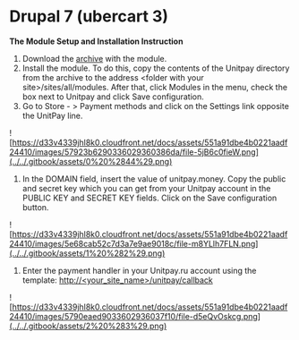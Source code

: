 # Drupal 7 \(ubercart 3\)

**The Module Setup and Installation Instruction**

1. Download the [archive](https://github.com/unitpay/ubercart-module/archive/v2.0.1.zip) with the module.
2. Install the module. To do this, copy the contents of the Unitpay directory from the archive to the address &lt;folder with your site&gt;/sites/all/modules. After that, click Modules in the menu, check the box next to Unitpay and click Save configuration.
3. Go to Store - &gt; Payment methods and click on the Settings link opposite the UnitPay line.

![https://d33v4339jhl8k0.cloudfront.net/docs/assets/551a91dbe4b0221aadf24410/images/57923b6290336029360386da/file-5jB6c0fieW.png](../../.gitbook/assets/0%20%2844%29.png)

1. In the DOMAIN field, insert the value of unitpay.money. Copy the public and secret key which you can get from your Unitpay account in the PUBLIC KEY and SECRET KEY fields. Click on the Save configuration button.

![https://d33v4339jhl8k0.cloudfront.net/docs/assets/551a91dbe4b0221aadf24410/images/5e68cab52c7d3a7e9ae9018c/file-m8YLlh7FLN.png](../../.gitbook/assets/1%20%282%29.png)

1. Enter the payment handler in your Unitpay.ru account using the template: [http://&lt;your\_site\_name&gt;/unitpay/callback](http://<your_site_name>/unitpay/callback)

![https://d33v4339jhl8k0.cloudfront.net/docs/assets/551a91dbe4b0221aadf24410/images/5790eaed9033602936037f10/file-d5eQvOskcg.png](../../.gitbook/assets/2%20%283%29.png)

